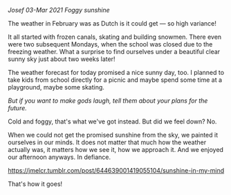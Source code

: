 *Josef 03-Mar 2021*
*Foggy sunshine*

The weather in February was as Dutch is it could get —
so high variance!

It all started with frozen canals, skating and building snowmen. 
There even were two subsequent Mondays, 
when the school was closed due to the freezing weather. 
What a surprise to find ourselves under a beautiful clear sunny sky
just about two weeks later!

The weather forecast for today promised a nice sunny day, too. 
I planned to take kids from school directly for a picnic 
and maybe spend some time at a playground,
maybe some skating. 

_But if you want to make gods laugh, tell them about your plans for the future._

Cold and foggy, that's what we've got instead. 
But did we feel down? No.

When we could not get the promised sunshine from the sky,
we painted it ourselves in our minds. 
It does not matter that much how the weather actually was,
it matters how we see it, how we approach it. 
And we enjoyed our afternoon anyways. 
In defiance. 

https://jmelcr.tumblr.com/post/644639001419055104/sunshine-in-my-mind

That's how it goes!
